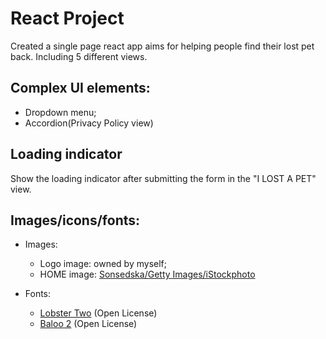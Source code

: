 # React Project
Created a single page react app aims for helping people find their lost pet back. Including 5 different views.


## Complex UI elements:
- Dropdown menu;
- Accordion(Privacy Policy view)


## Loading indicator
Show the loading indicator after submitting the form in the "I LOST A PET" view.


## Images/icons/fonts:
- Images: 
  - Logo image: owned by myself;
  - HOME image: [Sonsedska/Getty Images/iStockphoto](https://www.theguardian.com/lifeandstyle/2020/sep/05/what-cats-mean-by-miaow-japans-pet-guru-knows-just-what-your-feline-friend-wants)
  
- Fonts:
  - [Lobster Two](https://fonts.google.com/specimen/Lobster+Two) (Open License)
  - [Baloo 2](https://fonts.google.com/specimen/Baloo+2) (Open License)